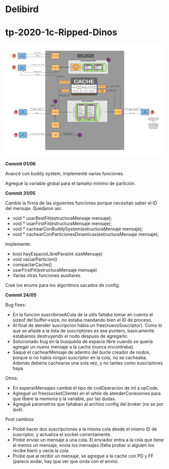 # Delibird

# tp-2020-1c-Ripped-Dinos

![](Diagrama%20mensajes.png)


**Commit 01/06**

Avancé con buddy system, implementé varias funciones.

Agregué la variable global para el tamaño mínimo de partición. 


**Commit 31/05**

Cambie la firma de las siguientes funciones porque necesitan saber el ID del mensaje. Quedaron así:
* void * usarBestFit(estructuraMensaje mensaje);
* void * usarFirstFit(estructuraMensaje mensaje);
* void * cachearConBuddySystem(estructuraMensaje mensaje);
* void * cachearConParticionesDinamicas(estructuraMensaje mensaje);

Implemente:
* bool hayEspacioLibrePara(int sizeMensaje) 
* void vaciarParticion()
* compactarCache()
* usarFirstFit(estructuraMensaje mensaje)
* Varias otras funciones auxiliares. 

Creé los enums para los algoritmos sacados de config.


**Commit 24/05**

Bug fixes:

- En la funcion suscribirseACola de la utils faltaba tomar en cuenta el sizeof del buffer->size, no estaba mandando bien el ID de proceso.
- Al final de atender suscripcion habia un free(nuevoSuscriptor). Como lo que se añade a la lista de suscriptores es ese puntero, basicamente estabamos destruyendo el nodo despues de agregarlo.
- Solucionado bug en la busqueda de espacio libre cuando se quería agregar un nuevo mensaje a la cache (nunca encontraba).
- Saqué el cachearMensaje de adentro del bucle creador de nodos, porque si no había ningún suscriptor en la cola, no se cacheaba. Además debería cachearse una sola vez, y no tantas como suscriptores haya. 


Otros:

- En esperarMensajes cambié el tipo de codOperacion de int a opCode. 
- Agregué un free(socketCliente) en el while de atenderConexiones para que libere la memoria y la variable, por las dudas.
- Agregué parametros que faltaban al archivo config del broker (no se por qué).


Post cambios: 

- Probé hacer dos suscripciones a la misma cola desde el mismo ID de suscriptor, y actualiza el socket correctamente.
- Probé enviar un mensaje a una cola. El enviador entra a la cola que tiene al menos un mensaje, envia los mensajes (falta probar si alguien los recibe bien)  y vacia la cola.
- Probé que al recibir un mensaje, se agregue a la cache con PD y FF (parece andar, hay que ver que onda con el envío).
